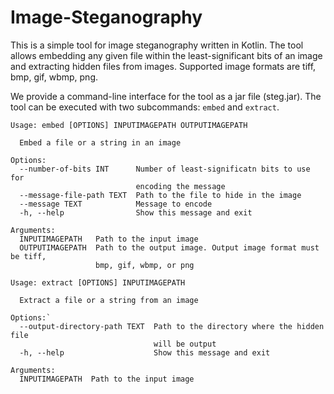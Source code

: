 # Image-Steganography

This is a simple tool for image steganography written in Kotlin. The tool allows embedding any given file within the least-significant bits of an image and extracting hidden files from images. Supported image formats are tiff, bmp, gif, wbmp, png.

We provide a command-line interface for the tool as a jar file (steg.jar). The tool can be executed with two subcommands: `embed` and `extract`.

```
Usage: embed [OPTIONS] INPUTIMAGEPATH OUTPUTIMAGEPATH

  Embed a file or a string in an image

Options:
  --number-of-bits INT      Number of least-significatn bits to use for
                            encoding the message
  --message-file-path TEXT  Path to the file to hide in the image
  --message TEXT            Message to encode
  -h, --help                Show this message and exit

Arguments:
  INPUTIMAGEPATH   Path to the input image
  OUTPUTIMAGEPATH  Path to the output image. Output image format must be tiff,
                   bmp, gif, wbmp, or png
```

```
Usage: extract [OPTIONS] INPUTIMAGEPATH

  Extract a file or a string from an image

Options:`
  --output-directory-path TEXT  Path to the directory where the hidden file
                                will be output
  -h, --help                    Show this message and exit

Arguments:
  INPUTIMAGEPATH  Path to the input image
```
